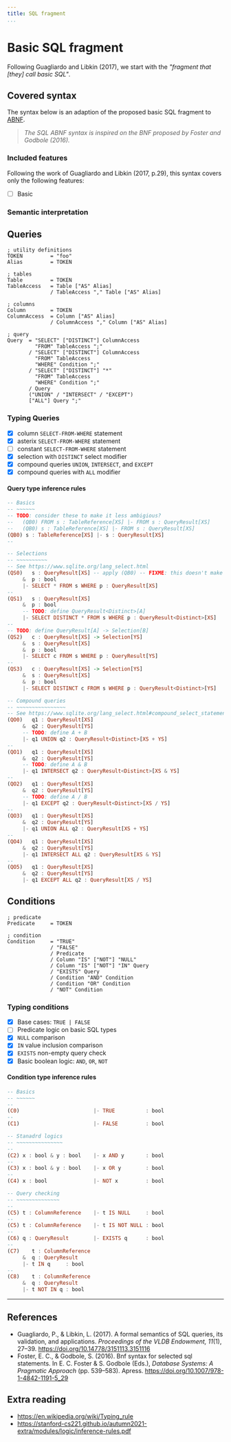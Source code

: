 ```yaml
---
title: SQL fragment
...
```


# Basic SQL fragment

Following Guagliardo and Libkin (2017), we start with
the _"fragment that [they] call basic SQL"_.

## Covered syntax

The syntax below is an adaption of the proposed basic SQL fragment to
[ABNF](https://en.wikipedia.org/wiki/Augmented_Backus%E2%80%93Naur_form).

<!-- TODO: review if there are better things to fork -->
> *The SQL ABNF syntax is inspired on the BNF proposed by Foster and Godbole (2016).*

### Included features

<!-- TODO: add list of included and not included features of SQL -->
Following the work of Guagliardo and Libkin (2017, p.29), this syntax covers only the following features:

- [ ] Basic 

### Semantic interpretation

<!-- TODO: elaborate on the semantics of SQL discussed by Guagliardo and Libkin -->

## Queries

<!-- TODO: find out which syntax highlighting would work best here -->
<!-- TODO: rewrite the syntax to an easier format -->
<!-- TODO: fix this! -->

```abnf  title="Query syntax"
; utility definitions
TOKEN         = "foo"
Alias         = TOKEN

; tables
Table         = TOKEN
TableAccess   = Table ["AS" Alias]
              / TableAccess "," Table ["AS" Alias]

; columns
Column        = TOKEN
ColumnAccess  = Column ["AS" Alias]
              / ColumnAccess "," Column ["AS" Alias]

; query
Query  = "SELECT" ["DISTINCT"] ColumnAccess 
         "FROM" TableAccess ";"
       / "SELECT" ["DISTINCT"] ColumnAccess 
         "FROM" TableAccess 
         "WHERE" Condition ";"
       / "SELECT" ["DISTINCT"] "*" 
         "FROM" TableAccess 
         "WHERE" Condition ";"
       / Query
       ("UNION" / "INTERSECT" / "EXCEPT")
       ["ALL"] Query ";"
```

### Typing Queries

<!-- TODO: What about query like `SELECT 1;`? -->
- [x] column `SELECT-FROM-WHERE` statement
- [x] asterix `SELECT-FROM-WHERE` statement
- [ ] constant `SELECT-FROM-WHERE` statement
- [x] selection with `DISTINCT` select modifier
- [x] compound queries `UNION`, `INTERSECT`, and `EXCEPT`
- [x] compound queries with `ALL` modifier

#### Query type inference rules

<!-- TODO(backlog): follow the semantics chapter to work this out -->
<!-- FIXME: explain type polymorphism & operators  -->
```hs  title="Query type inference"
-- Basics
-- ~~~~~~
-- TODO: consider these to make it less ambigious?
--   (QB0) FROM s : TableReference[XS] |- FROM s : QueryResult[XS]
--   (QB0) s : TableReference[XS] |- FROM s : QueryResult[XS]
(QB0) s : TableReference[XS] |- s : QueryResult[XS]
--

-- Selections
-- ~~~~~~~~~~
-- See https://www.sqlite.org/lang_select.html
(QS0)   s : QueryResult[XS] -- apply (QB0) -- FIXME: this doesn't make sense atm
     &  p : bool
     |- SELECT * FROM s WHERE p : QueryResult[XS]
--
(QS1)   s : QueryResult[XS]
     &  p : bool
     -- TODO: define QueryResult<Distinct>[A]
     |- SELECT DISTINCT * FROM s WHERE p : QueryResult<Distinct>[XS]
--
-- TODO: define QueryResult[A] -> Selection[B]
(QS2)   c : QueryResult[XS] -> Selection[YS]
     &  s : QueryResult[XS]
     &  p : bool
     |- SELECT c FROM s WHERE p : QueryResult[YS]
--
(QS3)   c : QueryResult[XS] -> Selection[YS]
     &  s : QueryResult[XS]
     &  p : bool
     |- SELECT DISTINCT c FROM s WHERE p : QueryResult<Distinct>[YS]

-- Compound queries
-- ~~~~~~~~~~~~~~~~
-- See https://www.sqlite.org/lang_select.html#compound_select_statements
(QO0)   q1 : QueryResult[XS]
     &  q2 : QueryResult[YS]
     -- TODO: define A + B
     |- q1 UNION q2 : QueryResult<Distinct>[XS + YS]
--
(QO1)   q1 : QueryResult[XS]
     &  q2 : QueryResult[YS]
     -- TODO: define A & B
     |- q1 INTERSECT q2 : QueryResult<Distinct>[XS & YS]
--
(QO2)   q1 : QueryResult[XS]
     &  q2 : QueryResult[YS]
     -- TODO: define A / B
     |- q1 EXCEPT q2 : QueryResult<Distinct>[XS / YS]
--
(QO3)   q1 : QueryResult[XS]
     &  q2 : QueryResult[YS]
     |- q1 UNION ALL q2 : QueryResult[XS + YS]
--
(QO4)   q1 : QueryResult[XS]
     &  q2 : QueryResult[YS]
     |- q1 INTERSECT ALL q2 : QueryResult[XS & YS]
--
(QO5)   q1 : QueryResult[XS]
     &  q2 : QueryResult[YS]
     |- q1 EXCEPT ALL q2 : QueryResult[XS / YS]
```

## Conditions

<!-- FIXME: rewrite to ABNF -->
<!-- TODO: define the predicate ABNF syntax -->
```abnf  title="Condition syntax"
; predicate
Predicate     = TOKEN

; condition
Condition     = "TRUE" 
              / "FALSE" 
              / Predicate
              / Column "IS" ["NOT"] "NULL"
              / Column "IS" ["NOT"] "IN" Query
              / "EXISTS" Query
              / Condition "AND" Condition
              / Condition "OR" Condition
              / "NOT" Condition
```

### Typing conditions

- [x] Base cases: `TRUE | FALSE `
- [ ] Predicate logic on basic SQL types
- [x] `NULL` comparison
- [x] `IN` value inclusion comparison
- [x] `EXISTS` non-empty query check
- [x] Basic boolean logic: `AND`, `OR`, `NOT`

#### Condition type inference rules

<!-- TODO: consider which syntax format works best here -->
```hs title="Condition type inference"
-- Basics
-- ~~~~~~
--
(C0)                        |- TRUE          : bool
--
(C1)                        |- FALSE         : bool

-- Stanadrd logics
-- ~~~~~~~~~~~~~~~
--
(C2) x : bool & y : bool    |- x AND y       : bool
--
(C3) x : bool & y : bool    |- x OR y        : bool
--
(C4) x : bool               |- NOT x         : bool

-- Query checking
-- ~~~~~~~~~~~~~~
--
(C5) t : ColumnReference    |- t IS NULL     : bool
--
(C5) t : ColumnReference    |- t IS NOT NULL : bool
--
(C6) q : QueryResult        |- EXISTS q      : bool
--
(C7)    t : ColumnReference
     &  q : QueryResult
     |- t IN q     : bool
--
(C8)    t : ColumnReference
     &  q : QueryResult
     |- t NOT IN q : bool
```

---

## References

- Guagliardo, P., & Libkin, L. (2017). A formal semantics of SQL queries, its validation, and applications. _Proceedings of the VLDB Endowment, 11_(1), 27–39. <https://doi.org/10.14778/3151113.3151116>
- Foster, E. C., & Godbole, S. (2016). Bnf syntax for selected sql statements. In E. C. Foster & S. Godbole (Eds.), _Database Systems: A Pragmatic Approach_ (pp. 539–583). Apress. <https://doi.org/10.1007/978-1-4842-1191-5_29>

## Extra reading

- <https://en.wikipedia.org/wiki/Typing_rule>
- <https://stanford-cs221.github.io/autumn2021-extra/modules/logic/inference-rules.pdf>
